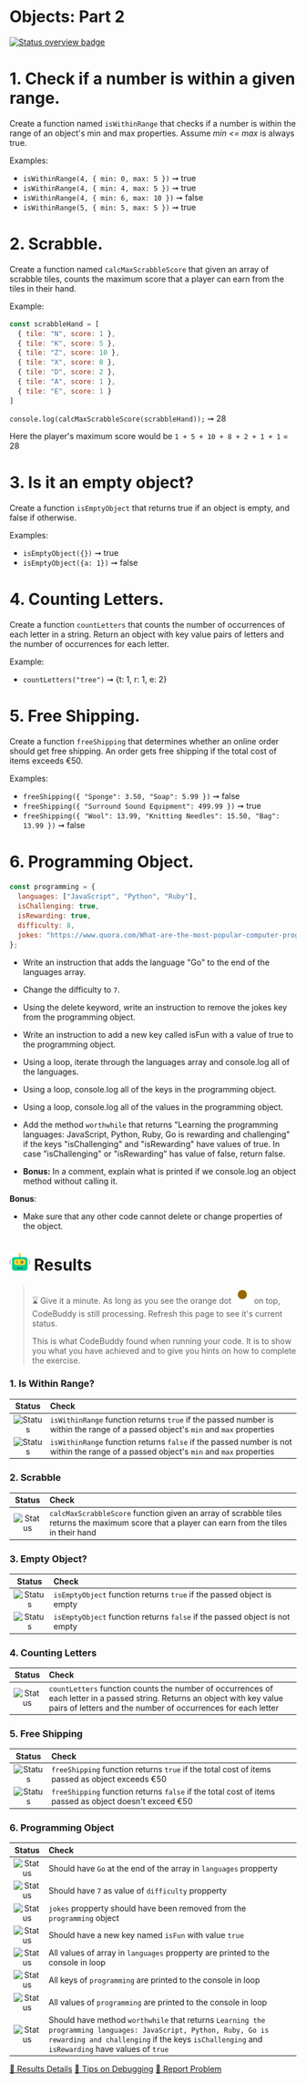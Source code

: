 # Objects: Part 2
[![Status overview badge](../../blob/badges/.github/badges/main/badge.svg)](#-results)


# **1. Check if a number is within a given range.**
Create a function named `isWithinRange` that checks if a number is within the range of an object's min and max properties. Assume _min <= max_ is always true.

Examples:

- `isWithinRange(4, { min: 0, max: 5 })` ➞ true
- `isWithinRange(4, { min: 4, max: 5 })` ➞ true
- `isWithinRange(4, { min: 6, max: 10 })` ➞ false
- `isWithinRange(5, { min: 5, max: 5 })` ➞ true

# **2. Scrabble.**
Create a function named `calcMaxScrabbleScore` that given an array of scrabble tiles, counts the maximum score that a player can earn from the tiles in their hand.

Example:
```javascript
const scrabbleHand = [
  { tile: "N", score: 1 },
  { tile: "K", score: 5 },
  { tile: "Z", score: 10 },
  { tile: "X", score: 8 },
  { tile: "D", score: 2 },
  { tile: "A", score: 1 },
  { tile: "E", score: 1 }
]
```
`console.log(calcMaxScrabbleScore(scrabbleHand));` ➞ 28

Here the player's maximum score would be `1 + 5 + 10 + 8 + 2 + 1 + 1` = 28

# **3. Is it an empty object?**
Create a function `isEmptyObject` that returns true if an object is empty, and false if otherwise.

Examples:

- `isEmptyObject({})` ➞ true
- `isEmptyObject({a: 1})` ➞ false

# **4. Counting Letters.**
Create a function `countLetters` that counts the number of occurrences of each letter in a string. Return an object with key value pairs of letters and the number of occurrences for each letter.

Example:

- `countLetters("tree")` ➞ {t: 1, r: 1, e: 2}

# **5. Free Shipping.**
Create a function `freeShipping` that determines whether an online order should get free shipping. An order gets free shipping if the total cost of items exceeds €50.

Examples:

- `freeShipping({ "Sponge": 3.50, "Soap": 5.99 })` ➞ false
- `freeShipping({ "Surround Sound Equipment": 499.99 })` ➞ true
- `freeShipping({ "Wool": 13.99, "Knitting Needles": 15.50, "Bag": 13.99 })` ➞ false

# **6. Programming Object.**

```javascript
const programming = {
  languages: ["JavaScript", "Python", "Ruby"],
  isChallenging: true,
  isRewarding: true,
  difficulty: 8,
  jokes: "https://www.quora.com/What-are-the-most-popular-computer-programming-jokes"
};
```

- Write an instruction that adds the language "Go" to the end of the languages array.

- Change the difficulty to `7`.
- Using the delete keyword, write an instruction to remove the jokes key from the programming object.
- Write an instruction to add a new key called isFun with a value of true to the programming object.
- Using a loop, iterate through the languages array and console.log all of the languages.
- Using a loop, console.log all of the keys in the programming object.
- Using a loop, console.log all of the values in the programming object.
- Add the method `worthwhile` that returns "Learning the programming languages: JavaScript, Python, Ruby, Go is rewarding and challenging" if the keys "isChallenging" and "isRewarding" have values of true. In case "isChallenging" or "isRewarding" has value of false, return false.
- **Bonus:** In a comment, explain what is printed if we console.log an object method without calling it.

**Bonus**:
- Make sure that any other code cannot delete or change properties of the object.

[//]: # (autograding info start)
# <img src="https://github.com/DCI-EdTech/autograding-setup/raw/main/assets/bot-large.svg" alt="" data-canonical-src="https://github.com/DCI-EdTech/autograding-setup/raw/main/assets/bot-large.svg" height="31" /> Results
> ⌛ Give it a minute. As long as you see the orange dot ![processing](https://raw.githubusercontent.com/DCI-EdTech/autograding-setup/main/assets/processing.svg) on top, CodeBuddy is still processing. Refresh this page to see it's current status.
>
> This is what CodeBuddy found when running your code. It is to show you what you have achieved and to give you hints on how to complete the exercise.


### 1. Is Within Range?

|                 Status                  | Check                                                                                    |
| :-------------------------------------: | :--------------------------------------------------------------------------------------- |
| ![Status](../../blob/badges/.github/badges/main/status0.svg) | `isWithinRange` function returns `true` if the passed number is within the range of a passed object's `min` and `max` properties |
| ![Status](../../blob/badges/.github/badges/main/status1.svg) | `isWithinRange` function returns `false` if the passed number is not within the range of a passed object's `min` and `max` properties |

### 2. Scrabble

|                 Status                  | Check                                                                                    |
| :-------------------------------------: | :--------------------------------------------------------------------------------------- |
| ![Status](../../blob/badges/.github/badges/main/status2.svg) | `calcMaxScrabbleScore` function given an array of scrabble tiles returns the maximum score that a player can earn from the tiles in their hand |

### 3. Empty Object?

|                 Status                  | Check                                                                                    |
| :-------------------------------------: | :--------------------------------------------------------------------------------------- |
| ![Status](../../blob/badges/.github/badges/main/status3.svg) | `isEmptyObject` function returns `true` if the passed object is empty |
| ![Status](../../blob/badges/.github/badges/main/status4.svg) | `isEmptyObject` function returns `false` if the passed object is not empty |

### 4. Counting Letters

|                 Status                  | Check                                                                                    |
| :-------------------------------------: | :--------------------------------------------------------------------------------------- |
| ![Status](../../blob/badges/.github/badges/main/status5.svg) | `countLetters` function counts the number of occurrences of each letter in a passed string. Returns an object with key value pairs of letters and the number of occurrences for each letter |

### 5. Free Shipping

|                 Status                  | Check                                                                                    |
| :-------------------------------------: | :--------------------------------------------------------------------------------------- |
| ![Status](../../blob/badges/.github/badges/main/status6.svg) | `freeShipping` function returns `true` if the total cost of items passed as object exceeds €50 |
| ![Status](../../blob/badges/.github/badges/main/status7.svg) | `freeShipping` function returns `false` if the total cost of items passed as object doesn't exceed €50 |

### 6. Programming Object

|                 Status                  | Check                                                                                    |
| :-------------------------------------: | :--------------------------------------------------------------------------------------- |
| ![Status](../../blob/badges/.github/badges/main/status8.svg) | Should have `Go` at the end of the array in `languages` propperty |
| ![Status](../../blob/badges/.github/badges/main/status9.svg) | Should have `7` as value of `difficulty` propperty |
| ![Status](../../blob/badges/.github/badges/main/status10.svg) | `jokes` propperty should have been removed from the `programming` object |
| ![Status](../../blob/badges/.github/badges/main/status11.svg) | Should have a new key named `isFun` with value `true` |
| ![Status](../../blob/badges/.github/badges/main/status12.svg) | All values of array in `languages` propperty are printed to the console in loop |
| ![Status](../../blob/badges/.github/badges/main/status13.svg) | All keys of `programming` are printed to the console in loop |
| ![Status](../../blob/badges/.github/badges/main/status14.svg) | All values of `programming` are printed to the console in loop |
| ![Status](../../blob/badges/.github/badges/main/status15.svg) | Should have method `worthwhile` that returns `Learning the programming languages: JavaScript, Python, Ruby, Go is rewarding and challenging` if the keys `isChallenging` and `isRewarding` have values of `true` |



[🔬 Results Details](../../actions)
[🐞 Tips on Debugging](https://github.com/DCI-EdTech/autograding-setup/wiki/How-to-work-with-CodeBuddy)
[📢 Report Problem](https://docs.google.com/forms/d/e/1FAIpQLSfS8wPh6bCMTLF2wmjiE5_UhPiOEnubEwwPLN_M8zTCjx5qbg/viewform?usp=pp_url&entry.652569746=PB-objects-pt2)


[//]: # (autograding info end)